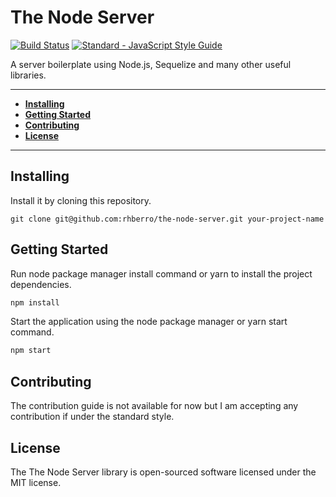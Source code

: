# The Node **Server**

[![Build Status](https://travis-ci.org/rhberro/the-node-server.svg?branch=master)](https://travis-ci.org/rhberro/the-node-server)
[![Standard - JavaScript Style Guide](https://img.shields.io/badge/code%20style-standard-brightgreen.svg)](http://standardjs.com/)

A server boilerplate using Node.js, Sequelize and many other useful libraries.

---

- [**Installing**](#installing)
- [**Getting Started**](#getting-started)
- [**Contributing**](#contributing)
- [**License**](#license)

---

## Installing

Install it by cloning this repository.

```
git clone git@github.com:rhberro/the-node-server.git your-project-name
```

## Getting Started

Run node package manager install command or yarn to install the project dependencies.

```js
npm install
```

Start the application using the node package manager or yarn start command.

```js
npm start
```

## Contributing

The contribution guide is not available for now but I am accepting any contribution if under the standard style.

## License

The The Node Server library is open-sourced software licensed under the MIT license.
